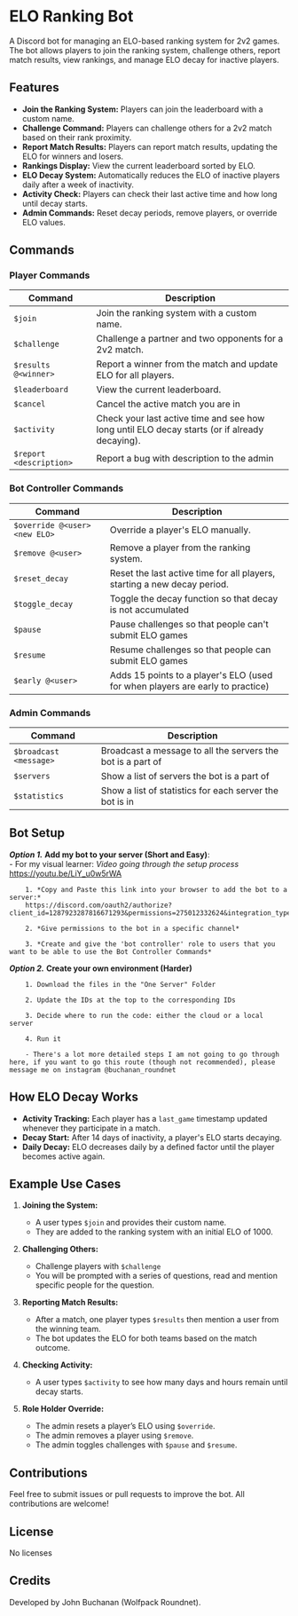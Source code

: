 # ELO Ranking Bot

A Discord bot for managing an ELO-based ranking system for 2v2 games. The bot allows players to join the ranking system, challenge others, report match results, view rankings, and manage ELO decay for inactive players.

## Features

- **Join the Ranking System:** Players can join the leaderboard with a custom name.
- **Challenge Command:** Players can challenge others for a 2v2 match based on their rank proximity.
- **Report Match Results:** Players can report match results, updating the ELO for winners and losers.
- **Rankings Display:** View the current leaderboard sorted by ELO.
- **ELO Decay System:** Automatically reduces the ELO of inactive players daily after a week of inactivity.
- **Activity Check:** Players can check their last active time and how long until decay starts.
- **Admin Commands:** Reset decay periods, remove players, or override ELO values.

## Commands

### Player Commands
| Command              | Description                                                                                         |
|----------------------|-----------------------------------------------------------------------------------------------------|
| `$join`              | Join the ranking system with a custom name.                                                        |
| `$challenge`         | Challenge a partner and two opponents for a 2v2 match.                                             |
| `$results @<winner>` | Report a winner from the match and update ELO for all players.                                       |
| `$leaderboard`       | View the current leaderboard.                                                                      |
| `$cancel`            | Cancel the active match you are in                                                                 |
| `$activity`          | Check your last active time and see how long until ELO decay starts (or if already decaying).      |
| `$report <description>` | Report a bug with description to the admin        |


### Bot Controller Commands
| Command              | Description                                                                                         |
|----------------------|-----------------------------------------------------------------------------------------------------|
| `$override @<user> <new ELO>`  | Override a player's ELO manually.                                                         |
| `$remove @<user>`    | Remove a player from the ranking system.                                                            |
| `$reset_decay`       | Reset the last active time for all players, starting a new decay period.                            |
| `$toggle_decay`      | Toggle the decay function so that decay is not accumulated                                          |
| `$pause`             | Pause challenges so that people can't submit ELO games                                              |
| `$resume`            | Resume challenges so that people can submit ELO games                                               |
| `$early @<user>`     | Adds 15 points to a player's ELO (used for when players are early to practice)                      |

### Admin Commands
| Command              | Description                                                                                         |
|----------------------|-----------------------------------------------------------------------------------------------------|
| `$broadcast <message>`  | Broadcast a message to all the servers the bot is a part of                                      |
| `$servers`             | Show a list of servers the bot is a part of                                                       |
| `$statistics`            | Show a list of statistics for each server the bot is in                                         |

## Bot Setup

***Option 1.*** **Add my bot to your server (Short and Easy)**:                                                      
    - For my visual learner:
        *Video going through the setup process*
            https://youtu.be/LiY_u0w5rWA
```
    1. *Copy and Paste this link into your browser to add the bot to a server:*
    https://discord.com/oauth2/authorize?client_id=1287923287816671293&permissions=275012332624&integration_type=0&scope=bot

    2. *Give permissions to the bot in a specific channel*

    3. *Create and give the 'bot controller' role to users that you want to be able to use the Bot Controller Commands*
```

***Option 2.*** **Create your own environment (Harder)**
```
    1. Download the files in the "One Server" Folder

    2. Update the IDs at the top to the corresponding IDs

    3. Decide where to run the code: either the cloud or a local server

    4. Run it

    - There's a lot more detailed steps I am not going to go through here, if you want to go this route (though not recommended), please message me on instagram @buchanan_roundnet
```



## How ELO Decay Works

- **Activity Tracking:** Each player has a `last_game` timestamp updated whenever they participate in a match.
- **Decay Start:** After 14 days of inactivity, a player's ELO starts decaying.
- **Daily Decay:** ELO decreases daily by a defined factor until the player becomes active again.

## Example Use Cases

1. **Joining the System:**
    - A user types `$join` and provides their custom name.
    - They are added to the ranking system with an initial ELO of 1000.

2. **Challenging Others:**
    - Challenge players with `$challenge`
    - You will be prompted with a series of questions, read and mention specific people for the question.

3. **Reporting Match Results:**
    - After a match, one player types `$results` then mention a user from the winning team.
    - The bot updates the ELO for both teams based on the match outcome.

4. **Checking Activity:**
    - A user types `$activity` to see how many days and hours remain until decay starts.

5. **Role Holder Override:**
    - The admin resets a player’s ELO using `$override`.
    - The admin removes a player using `$remove`.
    - The admin toggles challenges with `$pause` and `$resume`.

## Contributions

Feel free to submit issues or pull requests to improve the bot. All contributions are welcome!

## License

No licenses

## Credits

Developed by John Buchanan (Wolfpack Roundnet).
